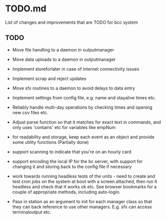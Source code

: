 # TODO.md

List of changes and improvements that are TODO for bcc system

## TODO

- Move file handling to a daemon in outputmanager
- Move data uploads to a daemon in outputmanager
- Implement storeforlater in case of internet connectivity issues
- Implement scrap and reject updates
- Move sfx routines to a daemon to avoid delays to data entry
- Implement settings from config file, e.g. name and stayalive times etc.
- Reliably handle multi-day operations by checking times and opening new csv files etc.
- Adjust parse function so that it matches for exact text in commands, and only uses 'contains' etc for variables like empNum

- for readability and storage, keep each event as an object and provide some utility functions (Partially done)
- support scanning to indicate that you're on an hourly card

- support encoding the local IP for the bc server, with support for changing it and storing back to the config file if necessary

- work towards running headless tests of the units - need to create and test cron jobs on the system at boot with a screen attached, then run it headless and check that it works ok etc. See browser bookmarks for a couple of appropriate methods, including auto-login.

- Pass in station as an argument to init for each manager class so that they can back reference to use other managers. E.g. sfx can access terminaloutput etc.
